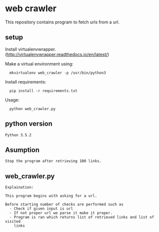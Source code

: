 # web crawler
This repository contains program to fetch urls from a url.

## setup

  Install virtualenvwrapper. (http://virtualenvwrapper.readthedocs.io/en/latest/)

  Make a virtual environment using:

      mkvirtualenv web_crawler -p /usr/bin/python3

  Install requirements:

      pip install -r requirements.txt

  Usage:

      python web_crawler.py

## python version
    Python 3.5.2

## Asumption

    Stop the program after retrieving 100 links.

## web_crawler.py

    Explaination:

    This program begins with asking for a url.

    Before starting number of checks are performed such as
      - Check if given input is url
      - If not proper url we parse it make it proper.
      - Program is ran which returns list of retrieved links and list of visited
        links